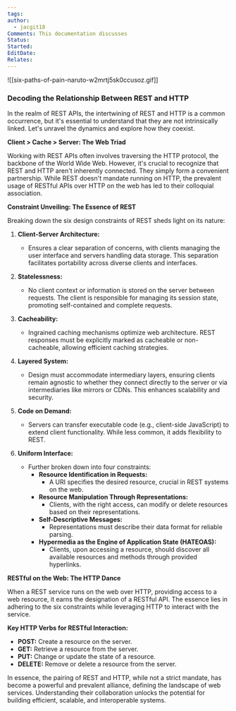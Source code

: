 ```yaml
---
tags: 
author:
  - jacgit18
Comments: This documentation discusses
Status: 
Started: 
EditDate: 
Relates:
---
```

![[six-paths-of-pain-naruto-w2mrtj5sk0ccusoz.gif]]

### Decoding the Relationship Between REST and HTTP

In the realm of REST APIs, the intertwining of REST and HTTP is a common occurrence, but it's essential to understand that they are not intrinsically linked. Let's unravel the dynamics and explore how they coexist.

**Client > Cache > Server: The Web Triad**

Working with REST APIs often involves traversing the HTTP protocol, the backbone of the World Wide Web. However, it's crucial to recognize that REST and HTTP aren't inherently connected. They simply form a convenient partnership. While REST doesn't mandate running on HTTP, the prevalent usage of RESTful APIs over HTTP on the web has led to their colloquial association.

**Constraint Unveiling: The Essence of REST**

Breaking down the six design constraints of REST sheds light on its nature:

1. **Client-Server Architecture:**
   - Ensures a clear separation of concerns, with clients managing the user interface and servers handling data storage. This separation facilitates portability across diverse clients and interfaces.

2. **Statelessness:**
   - No client context or information is stored on the server between requests. The client is responsible for managing its session state, promoting self-contained and complete requests.

3. **Cacheability:**
   - Ingrained caching mechanisms optimize web architecture. REST responses must be explicitly marked as cacheable or non-cacheable, allowing efficient caching strategies.

4. **Layered System:**
   - Design must accommodate intermediary layers, ensuring clients remain agnostic to whether they connect directly to the server or via intermediaries like mirrors or CDNs. This enhances scalability and security.

5. **Code on Demand:**
   - Servers can transfer executable code (e.g., client-side JavaScript) to extend client functionality. While less common, it adds flexibility to REST.

6. **Uniform Interface:**
   - Further broken down into four constraints:
     - **Resource Identification in Requests:**
       - A URI specifies the desired resource, crucial in REST systems on the web.
     - **Resource Manipulation Through Representations:**
       - Clients, with the right access, can modify or delete resources based on their representations.
     - **Self-Descriptive Messages:**
       - Representations must describe their data format for reliable parsing.
     - **Hypermedia as the Engine of Application State (HATEOAS):**
       - Clients, upon accessing a resource, should discover all available resources and methods through provided hyperlinks.

**RESTful on the Web: The HTTP Dance**

When a REST service runs on the web over HTTP, providing access to a web resource, it earns the designation of a RESTful API. The essence lies in adhering to the six constraints while leveraging HTTP to interact with the service.

**Key HTTP Verbs for RESTful Interaction:**
- **POST:** Create a resource on the server.
- **GET:** Retrieve a resource from the server.
- **PUT:** Change or update the state of a resource.
- **DELETE:** Remove or delete a resource from the server.

In essence, the pairing of REST and HTTP, while not a strict mandate, has become a powerful and prevalent alliance, defining the landscape of web services. Understanding their collaboration unlocks the potential for building efficient, scalable, and interoperable systems.
